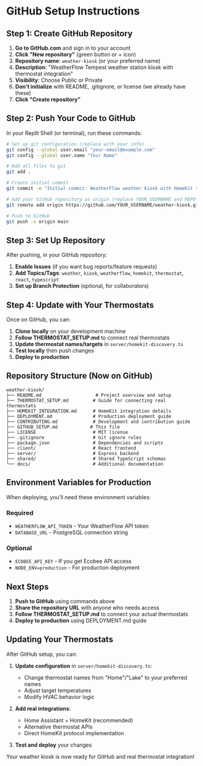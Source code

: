 # GitHub Setup Instructions

## Step 1: Create GitHub Repository

1. **Go to GitHub.com** and sign in to your account
2. **Click "New repository"** (green button or + icon)
3. **Repository name**: `weather-kiosk` (or your preferred name)
4. **Description**: "WeatherFlow Tempest weather station kiosk with thermostat integration"
5. **Visibility**: Choose Public or Private
6. **Don't initialize** with README, .gitignore, or license (we already have these)
7. **Click "Create repository"**

## Step 2: Push Your Code to GitHub

In your Replit Shell (or terminal), run these commands:

```bash
# Set up git configuration (replace with your info)
git config --global user.email "your-email@example.com"
git config --global user.name "Your Name"

# Add all files to git
git add .

# Create initial commit
git commit -m "Initial commit: WeatherFlow weather kiosk with HomeKit thermostat integration"

# Add your GitHub repository as origin (replace YOUR_USERNAME and REPO_NAME)
git remote add origin https://github.com/YOUR_USERNAME/weather-kiosk.git

# Push to GitHub
git push -u origin main
```

## Step 3: Set Up Repository

After pushing, in your GitHub repository:

1. **Enable Issues** (if you want bug reports/feature requests)
2. **Add Topics/Tags**: `weather`, `kiosk`, `weatherflow`, `homekit`, `thermostat`, `react`, `typescript`
3. **Set up Branch Protection** (optional, for collaborators)

## Step 4: Update with Your Thermostats

Once on GitHub, you can:

1. **Clone locally** on your development machine
2. **Follow THERMOSTAT_SETUP.md** to connect real thermostats
3. **Update thermostat names/targets** in `server/homekit-discovery.ts`
4. **Test locally** then push changes
5. **Deploy to production**

## Repository Structure (Now on GitHub)

```
weather-kiosk/
├── README.md                    # Project overview and setup
├── THERMOSTAT_SETUP.md         # Guide for connecting real thermostats
├── HOMEKIT_INTEGRATION.md      # HomeKit integration details
├── DEPLOYMENT.md               # Production deployment guide
├── CONTRIBUTING.md             # Development and contribution guide
├── GITHUB_SETUP.md            # This file
├── LICENSE                     # MIT license
├── .gitignore                  # Git ignore rules
├── package.json                # Dependencies and scripts
├── client/                     # React frontend
├── server/                     # Express backend
├── shared/                     # Shared TypeScript schemas
└── docs/                       # Additional documentation
```

## Environment Variables for Production

When deploying, you'll need these environment variables:

### Required
- `WEATHERFLOW_API_TOKEN` - Your WeatherFlow API token
- `DATABASE_URL` - PostgreSQL connection string

### Optional
- `ECOBEE_API_KEY` - If you get Ecobee API access
- `NODE_ENV=production` - For production deployment

## Next Steps

1. **Push to GitHub** using commands above
2. **Share the repository URL** with anyone who needs access
3. **Follow THERMOSTAT_SETUP.md** to connect your actual thermostats
4. **Deploy to production** using DEPLOYMENT.md guide

## Updating Your Thermostats

After GitHub setup, you can:

1. **Update configuration** in `server/homekit-discovery.ts`:
   - Change thermostat names from "Home"/"Lake" to your preferred names
   - Adjust target temperatures
   - Modify HVAC behavior logic

2. **Add real integrations**:
   - Home Assistant + HomeKit (recommended)
   - Alternative thermostat APIs
   - Direct HomeKit protocol implementation

3. **Test and deploy** your changes

Your weather kiosk is now ready for GitHub and real thermostat integration!